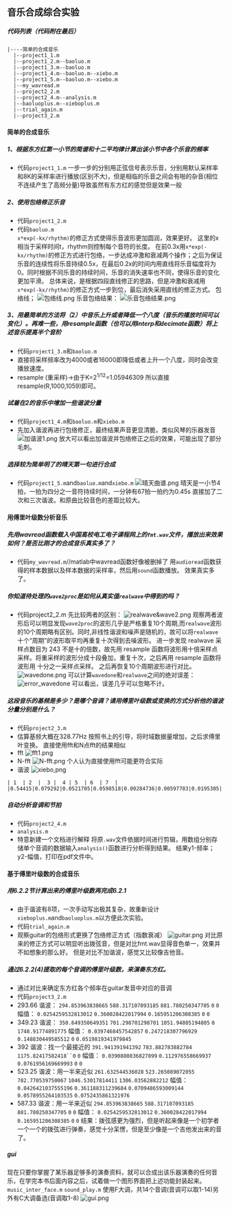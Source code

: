 ## 音乐合成综合实验
##### 代码列表（代码附在最后）
```
|----简单的合成音乐
  |--project1_1.m
  |--project1_2.m--baoluo.m
  |--project1_3.m--baoluo.m
  |--project1_4.m--baoluo.m--xiebo.m
  |--project1_5.m--baoluo.m--xiebo.m
  |--my_wavread.m
  |--project2_2.m
  |--project2_4.m--analysis.m
  |--baoluoplus.m--xieboplus.m
  |--trial_again.m
  |--project3_2.m
```
#### 简单的合成音乐
##### 1、根据东方红第一小节的简谱和十二平均律计算出该小节中各个乐音的频率
- 代码`project1_1.m`
一步一步的分别用正弦信号表示乐音，分别用默认采样率和8K的采样率进行播放(区别不大)，但是相临的乐音之间会有啪的杂音(相位不连续产生了高频分量)导致虽然有东方红的感觉但是效果一般  

##### 2、使用包络修正乐音
- 代码`project1_2.m`
- 代码`baoluo.m`  
`x*exp(-kx/rhythm)`的修正方式使得乐音波形更加圆润，效果更好。 这里的x相当于采样时间t，rhythm则控制每个音符的长度。 
在前0.3x用`x*exp(-kx/rhythm)`的修正方式进行包络，一步达成冲激和衰减两个操作；之后为保证乐音的连续性将乐音持续0.5x，在最后0.2x的时间内用直线将乐音幅度将为0。同时根据不同乐音的持续时间，乐音的消失速率也不同，使得乐音的变化更加平滑。
总体来说，是根据四段直线修正的思路，但是冲激和衰减用`x*exp(-kx/rhythm)`的修正方式一步到位，最后消失采用直线的修正方式。
包络线；
![包络线.png](包络线.png)
乐音包络结果：
![乐音包络结果.png](乐音包络结果.png)
##### 3、用最简单的方法将（2）中音乐上升或者降低一个八度（音乐的播放时间可以变化）。再难一些，用resample函数（也可以用interp和decimate函数）将上述音乐提高半个音阶 
- 代码`project1_3.m`和`baoluo.m`
- 直接将采样频率改为4000或者16000即降低或者上升一个八度，同时会改变播放速度。
- resample (重采样)$\rightarrow$由于K=$2^{1/12}$=1.05946309
所以直接resample(R,1000,1059)即可。

##### 试着在2的音乐中增加一些谐波分量
- 代码`project1_4.m`和`baoluo.m`和`xiebo.m`
- 先加入谐波再进行包络修正，最终结果声音更显清脆，类似风琴的乐器发音
![加谐波1.png](加谐波1.png)
放大可以看出加谐波并包络修正之后的效果，可能出现了部分毛刺。

##### 选择较为简单明了的晴天第一句进行合成
- 代码`project1_5.m`and`baoluo.m`and`xiebo.m`
![晴天曲谱.png](晴天曲谱.png)
晴天是一小节4拍，一拍为四分之一音符持续时间，一分钟有67拍一拍约为0.45s
直接加了二次和三次谐波。和原曲比较音色的差距比较大。

#### 用傅里叶级数分析音乐

##### 先用wavread函数载入中国高校电工电子课程网上的`fmt.wav`文件，播放出来效果如何？是否比刚才的合成音乐真实多了？
- 代码`my_wavread.m`//matlab中wavread函数好像被删掉了
用`audioread`函数获得的样本数据以及样本数据的采样率，然后用`sound`函数播放。
效果真实多了。

##### 你知道待处理的`wave2proc`是如何从真实值`realwave`中得到的吗？
- 代码project2_2.m
先比较两者的区别：
![realwave&wave2.png](realwave&wave2.png)
观察两者波形后可以明显发现`wave2proc`的波形几乎是严格重复10个周期,而`realwave`波形的10个周期略有区别。同时,非线性谐波和噪声是随机的，故可以将`realwave`十个“周期”的波形取平均再重复十次得到去噪波形。
进一步发现 realwave 采样点数目为 243 不是十的倍数，故先用 resample 函数将波形用十倍采样点采样。将重采样的波形分成十段叠加，重复十次，之后再用 resample 函数将波形用
十分之一采样点采样。
之后再恢复10个周期波形进行对比。
![wavedone.png](wavedone.png)
可以计算`wavedone`和`realwave`之间的绝对误差：
![error_wavedone](error_wavedone.png)
可以看出，误差几乎可以忽略不计。

##### 这段音乐的基频是多少？是哪个音调？请用傅里叶级数或变换的方式分析他的谐波分量分别是什么？
- 代码`project2_3.m`
- 估算基频大概在328.77Hz
按照书上的引导，将时域数据量增加，之后求傅里叶变换。
直接使用fft和N点fft的结果相似
- fft
![fft1.png](fft1.png)
- N-fft
![N-fft.png](N-fft.png)
个人认为直接使用fft可能更符合实际
- 谐波
![xiebo,png](xiebo.png)
```
| 1  | 2  |  3 |  4 | 5  | 6  | 7  |
|0.54415|0.079292|0.0521705|0.0598518|0.00284736|0.00597783|0.0195305|
```
##### 自动分析音调和节拍
- 代码`project2_4.m`
- `analysis.m`
- 特意新建一个文档进行解释
将原`.wav`文件依据时间进行剪辑，用数组分别存储单个音调的数据输入`analysis()`函数进行分析得到结果。
结果y1-频率；y2-幅值，打印在pdf文件中。
#### 基于傅里叶级数的合成音乐
##### 用6.2.2节计算出来的傅里叶级数再完成6.2.1
- 由于谐波有8项，一次手动写出极其复杂，故重新设计`xieboplus.m`and`baoluoplus.m`以方便此次实验。
- 代码`trial_again.m`
- 观察guitar的包络形式更换了包络修正方式（指数衰减）
![guitar.png](guitar.png)
对比原来的修正方式可以明显听出拨弦音，但是对比fmt.wav显得音色单一，效果并不如想象的那么好。
但是对比不加谐波，感觉又比较像吉他音。

##### 通过6.2.2(4)提取的每个音调的傅里叶级数，来演奏东方红。
- 通过对比来确定东方红各个频率在guitar发音中对应的音调
- 代码`project3_2.m`
- 293.66
谐波：
`294.853963838665` `588.317107093185` `881.780250347705` `0` `0`
幅值：
`0.0254259532813012` `0.360028422017994` `0.165951206308385` `0` `0`
- 349.23
谐波：
`350.649350649351` `701.298701298701` `1051.94805194805` `0` `1748.91774891775`
幅值：
`0.0397468457542857` `0.247218307796929` `0.148830449585512` `0` `0.0519819341979845`
- 392
谐波：找一个最接近的
`391.941391941392`	`783.882783882784`	`1175.82417582418``0`	`0`
幅值：
`0.0390880836827899`	`0.112976558669937`	`0.0761956169669993`	`0`	`0`
- 523.25
谐波：用一半来近似
`261.632544536028`	`523.265089072055`	`782.770539750067`	`1046.53017814411`	`1306.03562882212`
幅值：
`0.0426421037555196`	`0.361188311239684`	`0.0709486593009144`	`0.0578955264103535`	`0.0752435861321976`
- 587.33
谐波：用一半来近似
`294.853963838665`	`588.317107093185`	`881.780250347705`	`0`	`0`
幅值：
`0.0254259532813012`	`0.360028422017994`	`0.165951206308385`	`0`	`0`
结果：拨弦感更为强烈，但是听起来像是一个初学者一个一个的拨弦进行弹奏，感觉十分呆愣，但是至少像是一个吉他发出来的音了。
##### gui
现在只要你掌握了某乐器足够多的演奏资料，就可以合成出该乐器演奏的任何音 乐，在学完本书后面内容之后，试着做一个图形界面把上述功能封装起来。
`music_inter_face.m`
`sound_play.m`
使用F大调，共14个音调(音调可以取1-14)另外有C大调备选(音调取1-8)
![gui.png](gui.png)
